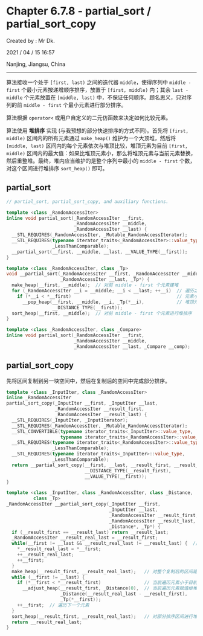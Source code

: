 # Chapter 6.7.8 - partial_sort / partial_sort_copy

Created by : Mr Dk.

2021 / 04 / 15 16:57

Nanjing, Jiangsu, China

---

算法接收一个处于 `[first, last)` 之间的迭代器 `middle`，使得序列中 `middle - first` 个最小元素按递增顺序排序，放置于 `[first, middle)` 内；其余 `last - middle` 个元素放置在 `[middle, last)` 中，不保证任何顺序。顾名思义，只对序列的前 `middle - first` 个最小元素进行部分排序。

算法根据 `operator<` 或用户自定义的二元仿函数来决定如何比较元素。

算法使用 **堆排序** 实现 (与我预想的部分快速排序的方式不同)。首先将 `[first, middle)` 区间内的所有元素通过 `make_heap()` 维护为一个大顶堆，然后将 `[middle, last)` 区间内的每个元素依次与堆顶比较，堆顶元素为目前 `[first, middle)` 区间内的最大值：如果比堆顶元素小，那么将堆顶元素与当前元素替换，然后重整堆。最终，堆内应当维护的是整个序列中最小的 `middle - first` 个数，对这个区间进行堆排序 `sort_heap()` 即可。

## partial_sort

```c++
// partial_sort, partial_sort_copy, and auxiliary functions.

template <class _RandomAccessIter>
inline void partial_sort(_RandomAccessIter __first,
                         _RandomAccessIter __middle,
                         _RandomAccessIter __last) {
  __STL_REQUIRES(_RandomAccessIter, _Mutable_RandomAccessIterator);
  __STL_REQUIRES(typename iterator_traits<_RandomAccessIter>::value_type,
                 _LessThanComparable);
  __partial_sort(__first, __middle, __last, __VALUE_TYPE(__first));
}

template <class _RandomAccessIter, class _Tp>
void __partial_sort(_RandomAccessIter __first, _RandomAccessIter __middle,
                    _RandomAccessIter __last, _Tp*) {
  make_heap(__first, __middle);  // 对前 middle - first 个元素建堆
  for (_RandomAccessIter __i = __middle; __i < __last; ++__i)  // 遍历之后区间的每个元素
    if (*__i < *__first)                                       // 元素小于堆顶
      __pop_heap(__first, __middle, __i, _Tp(*__i),            // 堆顶元素从堆中移除，并换成当前遍历元素
                 __DISTANCE_TYPE(__first));
  sort_heap(__first, __middle);  // 对前 middle - first 个元素进行堆排序
}

template <class _RandomAccessIter, class _Compare>
inline void partial_sort(_RandomAccessIter __first,
                         _RandomAccessIter __middle,
                         _RandomAccessIter __last, _Compare __comp);
```

## partial_sort_copy

先将区间复制到另一块空间中，然后在复制后的空间中完成部分排序。

```c++
template <class _InputIter, class _RandomAccessIter>
inline _RandomAccessIter
partial_sort_copy(_InputIter __first, _InputIter __last,
                  _RandomAccessIter __result_first,
                  _RandomAccessIter __result_last) {
  __STL_REQUIRES(_InputIter, _InputIterator);
  __STL_REQUIRES(_RandomAccessIter, _Mutable_RandomAccessIterator);
  __STL_CONVERTIBLE(typename iterator_traits<_InputIter>::value_type,
                    typename iterator_traits<_RandomAccessIter>::value_type);
  __STL_REQUIRES(typename iterator_traits<_RandomAccessIter>::value_type,
                 _LessThanComparable);
  __STL_REQUIRES(typename iterator_traits<_InputIter>::value_type,
                 _LessThanComparable);
  return __partial_sort_copy(__first, __last, __result_first, __result_last,
                             __DISTANCE_TYPE(__result_first),
                             __VALUE_TYPE(__first));
}

template <class _InputIter, class _RandomAccessIter, class _Distance,
          class _Tp>
_RandomAccessIter __partial_sort_copy(_InputIter __first,
                                      _InputIter __last,
                                      _RandomAccessIter __result_first,
                                      _RandomAccessIter __result_last,
                                      _Distance*, _Tp*) {
  if (__result_first == __result_last) return __result_last;
  _RandomAccessIter __result_real_last = __result_first;
  while(__first != __last && __result_real_last != __result_last) {  // 复制所有元素到新空间中
    *__result_real_last = *__first;
    ++__result_real_last;
    ++__first;
  }
  make_heap(__result_first, __result_real_last);   // 对整个复制后的区间建堆？
  while (__first != __last) {
    if (*__first < *__result_first)                // 当前遍历元素小于目前堆顶
      __adjust_heap(__result_first, _Distance(0),  // 当前遍历元素赋值给堆顶，并调整堆序
                    _Distance(__result_real_last - __result_first),
                    _Tp(*__first));
    ++__first;  // 遍历下一个元素
  }
  sort_heap(__result_first, __result_real_last);   // 对部分排序区间进行堆排序
  return __result_real_last;
}
```
